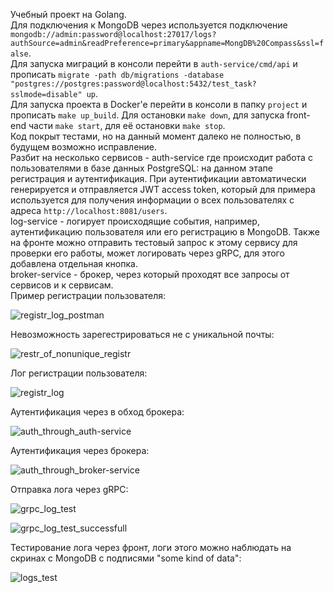 Учебный проект на Golang.  
Для подключения к MongoDB через используется подключение `mongodb://admin:password@localhost:27017/logs?authSource=admin&readPreference=primary&appname=MongDB%20Compass&ssl=false`.  
Для запуска миграций в консоли перейти в `auth-service/cmd/api` и прописать `migrate -path db/migrations -database "postgres://postgres:password@localhost:5432/test_task?sslmode=disable" up`.  
Для запуска проекта в Docker'e перейти в консоли в папку `project` и прописать `make up_build`. Для остановки `make down`, для запуска front-end части `make start`, для её остановки `make stop`.  
Код покрыт тестами, но на данный момент далеко не полностью, в будущем возможно исправление.  
Разбит на несколько сервисов - auth-service где происходит работа с пользователями в базе данных PostgreSQL: на данном этапе регистрация и аутентификация. При аутентификации автоматически генерируется и отправляется JWT access token, который для примера используется для получения информации о всех пользователях с адреса `http://localhost:8081/users`.  
log-service - логирует происходящие события, например, аутентификацию пользователя или его регистрацию в MongoDB. Также на фронте можно отправить тестовый запрос к этому сервису для проверки его работы, может логировать через gRPC, для этого добавлена отдельная кнопка.  
broker-service - брокер, через который проходят все запросы от сервисов и к сервисам.  
Пример регистрации пользователя:  
   
![registr_log_postman](https://github.com/user-attachments/assets/f62e1cd2-0c66-4fe8-bd96-a5deaaf6c32a)  
   
Невозможность зарегестрироваться не с уникальной почты:  
   
![restr_of_nonunique_registr](https://github.com/user-attachments/assets/a065275e-aca6-45d0-b363-0fdc8ccf1f4f)  
   
Лог регистрации пользователя:  
 
![registr_log](https://github.com/user-attachments/assets/107d45b2-63b7-4532-a5b7-6e1152ca87b9)  
  
Аутентификация через в обход брокера:  
   
![auth_through_auth-service](https://github.com/user-attachments/assets/48884c02-ed6a-4c83-b24f-dee39ac8f3cd)  
   
Аутентификация через брокера:  
   
![auth_through_broker-service](https://github.com/user-attachments/assets/5bf84988-563f-4a58-af21-b44c34c1d49e)  
   
Отправка лога через gRPC:  
   
![grpc_log_test](https://github.com/user-attachments/assets/96a9dfbe-d911-439b-b88b-88e8f836701c)  
   
![grpc_log_test_successfull](https://github.com/user-attachments/assets/fef6e768-6a57-42aa-9e55-446f166d33cd)  
  
Тестирование лога через фронт, логи этого можно наблюдать на скринах с MongoDB с подписями "some kind of data":  
  
![logs_test](https://github.com/user-attachments/assets/b05148b6-249e-4bf7-8cb4-9e46f289ffd4)  

